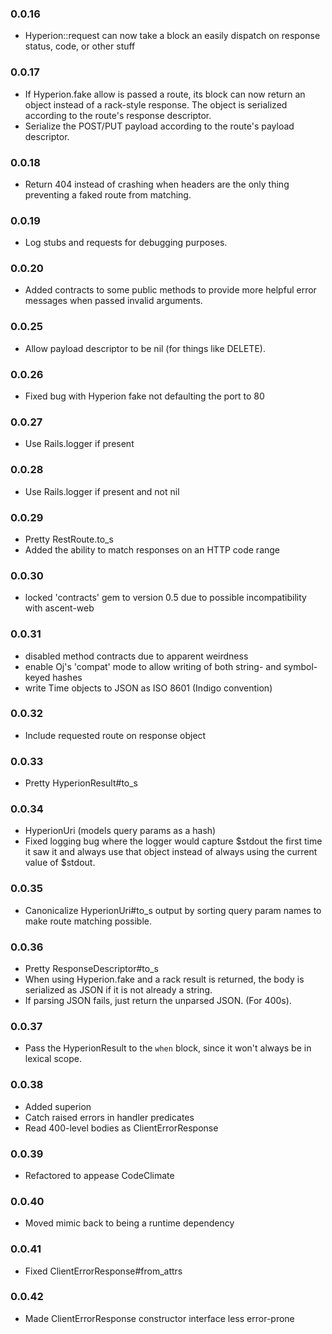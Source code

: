 ### 0.0.16
- Hyperion::request can now take a block an easily dispatch on response status, code, or other stuff

### 0.0.17
- If Hyperion.fake allow is passed a route, its block can now return an object instead of a rack-style response.
  The object is serialized according to the route's response descriptor.
- Serialize the POST/PUT payload according to the route's payload descriptor.

### 0.0.18
- Return 404 instead of crashing when headers are the only thing preventing a faked route from matching.

### 0.0.19
- Log stubs and requests for debugging purposes.

### 0.0.20
- Added contracts to some public methods to provide more helpful error messages when passed invalid arguments.

### 0.0.25
- Allow payload descriptor to be nil (for things like DELETE).

### 0.0.26
- Fixed bug with Hyperion fake not defaulting the port to 80

### 0.0.27
- Use Rails.logger if present

### 0.0.28
- Use Rails.logger if present and not nil

### 0.0.29
- Pretty RestRoute.to_s
- Added the ability to match responses on an HTTP code range

### 0.0.30
- locked 'contracts' gem to version 0.5 due to possible incompatibility with ascent-web

### 0.0.31
- disabled method contracts due to apparent weirdness
- enable Oj's 'compat' mode to allow writing of both string- and symbol-keyed hashes
- write Time objects to JSON as ISO 8601 (Indigo convention)

### 0.0.32
- Include requested route on response object

### 0.0.33
- Pretty HyperionResult#to_s

### 0.0.34
- HyperionUri (models query params as a hash)
- Fixed logging bug where the logger would capture $stdout the first time it saw it
  and always use that object instead of always using the current value of $stdout.

### 0.0.35
- Canonicalize HyperionUri#to_s output by sorting query param names to make route matching possible.

### 0.0.36
- Pretty ResponseDescriptor#to_s
- When using Hyperion.fake and a rack result is returned, the body is serialized as JSON
  if it is not already a string.
- If parsing JSON fails, just return the unparsed JSON. (For 400s).

### 0.0.37
- Pass the HyperionResult to the `when` block, since it won't always be in lexical scope.

### 0.0.38
- Added superion
- Catch raised errors in handler predicates
- Read 400-level bodies as ClientErrorResponse

### 0.0.39
- Refactored to appease CodeClimate

### 0.0.40
- Moved mimic back to being a runtime dependency

### 0.0.41
- Fixed ClientErrorResponse#from_attrs

### 0.0.42
- Made ClientErrorResponse constructor interface less error-prone



